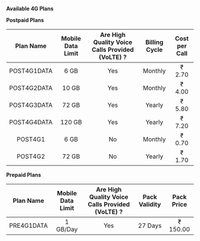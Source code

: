 **Available 4G Plans**

**Postpaid Plans**

| Plan Name | Mobile Data Limit | Are High Quality Voice Calls Provided (VoLTE) ? | Billing Cycle | Cost per Call |
|:---:|:---:|:---:|:---:|:---:|
| POST4G1DATA | 6 GB | Yes | Monthly | ₹ 2.70 |
| POST4G2DATA | 10 GB | Yes | Monthly | ₹ 4.00 |
| POST4G3DATA | 72 GB | Yes | Yearly | ₹ 5.80 |
| POST4G4DATA | 120 GB | Yes | Yearly | ₹ 7.20 |
| POST4G1 | 6 GB | No | Monthly | ₹ 0.70 |
| POST4G2 | 72 GB | No | Yearly | ₹ 1.70 |

**Prepaid Plans**

| Plan Name | Mobile Data Limit | Are High Quality Voice Calls Provided (VoLTE) ? | Pack Validity | Pack Price |
|:---:|:---:|:---:|:---:|:---:|
| PRE4G1DATA | 1 GB/Day | Yes | 27 Days | ₹ 150.00 |
